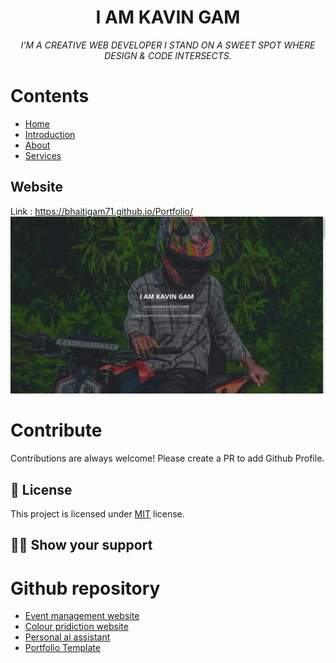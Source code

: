 <h1 align="center">I AM KAVIN GAM</h1>
<p align="center"><i>I'M A CREATIVE WEB DEVELOPER I STAND ON A SWEET SPOT WHERE DESIGN & CODE INTERSECTS.</i></p>

# Contents
  - [Home](#)
  - [Introduction](#)
  - [About](#)
  - [Services]()
## Website

Link : https://bhaitigam71.github.io/Portfolio/
<a href="https://bhaitigam71.github.io/Portfolio/"><img src="https://github.com/bhaitigam71/Portfolio/blob/main/assets/portfolio-page.png" alt="Portfolio Web Page" /></a>

# Contribute

Contributions are always welcome! Please create a PR to add Github Profile.

## :pencil: License

This project is licensed under [MIT](https://opensource.org/licenses/MIT) license.

## :man_astronaut: Show your support
# Github repository
- [Event management website ](#)
- [Colour pridiction website ](#)
- [Personal ai assistant ](#)
- [Portfolio Template ](#)
